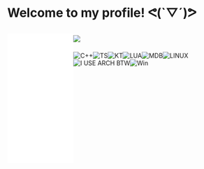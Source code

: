 # Welcome to my profile! ᕙ(`▽´)ᕗ


[<img align="left" width="30%" src="https://raw.githubusercontent.com/Day-OS/Day-OS/main/github-metrics.svg">](#)
<img src="https://media1.giphy.com/media/eed1WCZS317yY8xT8m/giphy.gif">
-
![C++](https://img.shields.io/badge/C%2B%2B-00599C?style=for-the-badge&logo=c%2B%2B&logoColor=white)![TS](https://img.shields.io/badge/TypeScript-007ACC?style=for-the-badge&logo=typescript&logoColor=white)![KT](https://img.shields.io/badge/Kotlin-0095D5?&style=for-the-badge&logo=kotlin&logoColor=white)![LUA](https://img.shields.io/badge/Lua-2C2D72?style=for-the-badge&logo=lua&logoColor=white)![MDB](https://img.shields.io/badge/MongoDB-4EA94B?style=for-the-badge&logo=mongodb&logoColor=white)![LINUX](https://img.shields.io/badge/Linux-FCC624?style=for-the-badge&logo=linux&logoColor=black)![I USE ARCH BTW](https://img.shields.io/badge/Arch_Linux-1793D1?style=for-the-badge&logo=arch-linux&logoColor=white)![Win](https://img.shields.io/badge/Windows-0078D6?style=for-the-badge&logo=windows&logoColor=white)
<div>

</div>
<!-- Stop looking at my source... i'm shy... -->
